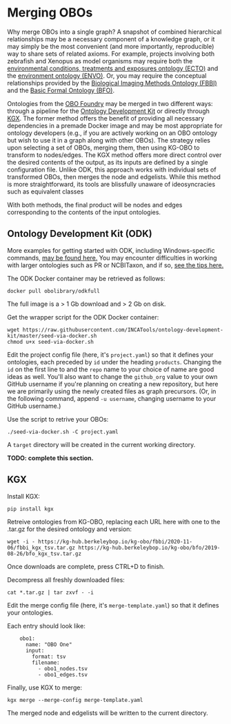 # Merging OBOs

Why merge OBOs into a single graph? A snapshot of combined hierarchical relationships may be a necessary component of a knowledge graph, or it may simply be the most convenient (and more importantly, reproducible) way to share sets of related axioms. For example, projects involving both zebrafish and Xenopus as model organisms may require both the [environmental conditions, treatments and exposures ontology (ECTO)](https://obofoundry.org/ontology/ecto.html) and the [environment ontology (ENVO)](https://obofoundry.org/ontology/envo.html). Or, you may require the conceptual relationships provided by the [Biological Imaging Methods Ontology (FBBI)](https://obofoundry.org/ontology/fbbi.html) and the [Basic Formal Ontology (BFO)](https://obofoundry.org/ontology/bfo.html).

Ontologies from the [OBO Foundry](http://obofoundry.org/) may be merged in two different ways: through a pipeline for the [Ontology Development Kit](https://github.com/INCATools/ontology-development-kit) or directly through [KGX](https://github.com/biolink/kgx). The former method offers the benefit of providing all necessary dependencies in a premade Docker image and may be most appropriate for ontology developers (e.g., if you are actively working on an OBO ontology but wish to use it in a graph along with other OBOs). The strategy relies upon selecting a set of OBOs, merging them, then using KG-OBO to transform to nodes/edges. The KGX method offers more direct control over the desired contents of the output, as its inputs are defined by a single configuration file. Unlike ODK, this approach works with individual sets of transformed OBOs, then merges the node and edgelists. While this method is more straightforward, its tools are blissfully unaware of ideosyncracies such as equivalent classes

With both methods, the final product will be nodes and edges corresponding to the contents of the input ontologies.

## Ontology Development Kit (ODK)

More examples for getting started with ODK, including Windows-specific commands, [may be found here.](https://github.com/INCATools/ontology-development-kit/blob/master/docs/CreatingRepo.md) You may encounter difficulties in working with larger ontologies such as PR or NCBITaxon, and if so, [see the tips here.](https://github.com/INCATools/ontology-development-kit/blob/master/docs/DealWithLargeOntologies.md)


The ODK Docker container may be retrieved as follows:

```
docker pull obolibrary/odkfull
```

The full image is a > 1 Gb download and > 2 Gb on disk.

Get the wrapper script for the ODK Docker container:

```
wget https://raw.githubusercontent.com/INCATools/ontology-development-kit/master/seed-via-docker.sh
chmod u+x seed-via-docker.sh
```

Edit the project config file (here, it's `project.yaml`) so that it defines your ontologies, each preceded by `id` under the heading `products`. Changing the `id` on the first line to and the `repo` name to your choice of name are good ideas as well. You'll also want to change the `github_org` value to your own GitHub username if you're planning on creating a new repository, but here we are primarily using the newly created files as graph precursors. (Or, in the following command, append `-u username`, changing username to your GitHub username.) 

Use the script to retrive your OBOs:
```
./seed-via-docker.sh -C project.yaml
```

A `target` directory will be created in the current working directory.

**TODO: complete this section.**

## KGX

Install KGX:

```
pip install kgx
```

Retreive ontologies from KG-OBO, replacing each URL here with one to the .tar.gz for the desired ontology and version:

```
wget -i - https://kg-hub.berkeleybop.io/kg-obo/fbbi/2020-11-06/fbbi_kgx_tsv.tar.gz https://kg-hub.berkeleybop.io/kg-obo/bfo/2019-08-26/bfo_kgx_tsv.tar.gz
```

Once downloads are complete, press CTRL+D to finish.

Decompress all freshly downloaded files:
```
cat *.tar.gz | tar zxvf - -i
```

Edit the merge config file (here, it's `merge-template.yaml`) so that it defines your ontologies.

Each entry should look like:
```
    obo1:
      name: "OBO One"
      input:
        format: tsv
        filename:
          - obo1_nodes.tsv
          - obo1_edges.tsv
```

Finally, use KGX to merge:
```
kgx merge --merge-config merge-template.yaml
```

The merged node and edgelists will be written to the current directory.